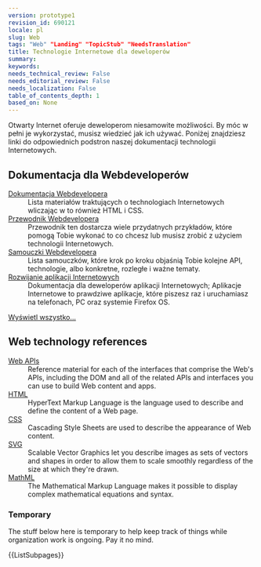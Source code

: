 ```yaml
---
version: prototype1
revision_id: 690121
locale: pl
slug: Web
tags: "Web" "Landing" "TopicStub" "NeedsTranslation"
title: Technologie Internetowe dla deweloperów
summary: 
keywords: 
needs_technical_review: False
needs_editorial_review: False
needs_localization: False
table_of_contents_depth: 1
based_on: None
---
```

<p>Otwarty Internet oferuje deweloperom niesamowite możliwości. By móc w pełni je wykorzystać, musisz wiedzieć jak ich używać. Poniżej znajdziesz linki do odpowiednich podstron naszej dokumentacji technologii Internetowych.</p>
<div class="row topicpage-table">
 <div class="section">
  <h2 class="Documentation" id="Docs_for_add-on_developers" name="Docs_for_add-on_developers">Dokumentacja dla Webdeveloperów</h2>
  <dl>
   <dt>
    <a href="/en-US/docs/Web/Reference" title="/en-US/docs/Web/Reference">Dokumentacja Webdevelopera</a></dt>
   <dd>
    Lista materiałów traktujących o technologiach Internetowych wliczając w to również HTML i CSS.</dd>
   <dt>
    <a href="/en-US/docs/Web/Guide" title="https://addons.mozilla.org/en-US/developers/docs/sdk/latest/">Przewodnik Webdevelopera</a></dt>
   <dd>
    Przewodnik ten dostarcza wiele przydatnych przykładów, które pomogą Tobie wykonać to co chcesz lub musisz zrobić z użyciem technologii Internetowych.</dd>
   <dt>
    <a href="/en-US/docs/Web/Tutorials" title="/en-US/docs/Web/Tutorials">Samouczki Webdevelopera</a></dt>
   <dd>
    Lista samouczków, które krok po kroku objaśnią Tobie kolejne API, technologie, albo konkretne, rozległe i ważne tematy.</dd>
   <dt>
    <a href="/en-US/docs/Web/Apps" title="/en-US/docs/Web/Apps">Rozwijanie aplikacji Internetowych</a></dt>
   <dd>
    Dokumentacja dla deweloperów aplikacji Internetowych; Aplikacje Internetowe to prawdziwe aplikacje, które piszesz raz i uruchamiasz na telefonach, PC oraz systemie Firefox OS.</dd>
  </dl>
  <p><span class="alllinks"><a href="/en-US/docs/tag/Web">Wyświetl wszystko...</a></span></p>
 </div>
 <div class="section">
  <h2 class="Documentation" id="Docs_for_add-on_developers" name="Docs_for_add-on_developers">Web technology references</h2>
  <dl>
   <dt>
    <a href="/en-US/docs/Web/API" title="/en-US/docs/Web/API">Web APIs</a></dt>
   <dd>
    Reference material for each of the interfaces that comprise the Web's APIs, including the DOM and all of the related APIs and interfaces you can use to build Web content and apps.</dd>
   <dt>
    <a href="/en-US/docs/Web/HTML" title="/en-US/docs/Web/HTML">HTML</a></dt>
   <dd>
    HyperText Markup Language is the language used to describe and define the content of a Web page.</dd>
   <dt>
    <a href="/en-US/docs/Web/CSS" title="/en-US/docs/Web/CSS">CSS</a></dt>
   <dd>
    Cascading Style Sheets are used to describe the appearance of Web content.</dd>
   <dt>
    <a href="/en-US/docs/Web/SVG" title="/en-US/docs/Web/SVG">SVG</a></dt>
   <dd>
    Scalable Vector Graphics let you describe images as sets of vectors and shapes in order to allow them to scale smoothly regardless of the size at which they're drawn.</dd>
   <dt>
    <a href="/en-US/docs/Web/MathML" title="/en-US/docs/Web/MathML">MathML</a></dt>
   <dd>
    The Mathematical Markup Language makes it possible to display complex mathematical equations and syntax.</dd>
  </dl>
 </div>
</div>
<h3 id="Temporary">Temporary</h3>
<p>The stuff below here is temporary to help keep track of things while organization work is ongoing. Pay it no mind.</p>
<p>{{ListSubpages}}</p>

